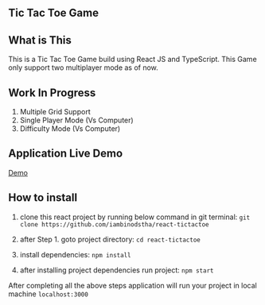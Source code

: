 ## Tic Tac Toe Game

## What is This
This is a Tic Tac Toe Game build using React JS and TypeScript. This Game only support two multiplayer mode as of now.

## Work In Progress
1. Multiple Grid Support
2. Single Player Mode (Vs Computer)
3. Difficulty Mode (Vs Computer)

## Application Live Demo
[Demo](https://tictactoe-ttt.vercel.app/)

## How to install
1. clone this react project by running below command in git terminal:
`git clone https://github.com/iambinodstha/react-tictactoe`

2. after Step 1. goto project directory:
`cd react-tictactoe`

3. install dependencies:
`npm install`

4. after installing project dependencies run project:
`npm start`

After completing all the above steps application will run your project in local machine `localhost:3000`
